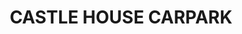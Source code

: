 ---
title: CASTLE HOUSE CARPARK
description: >
  Car[ark addition Wellington
year: 2023
position: 104
images:
  - src: /assets/uploads/A-2303-1.png
  - src: /assets/uploads/A-2303-2.png
  - src: /assets/uploads/A-2303-3.png
  
tags: alterations
---